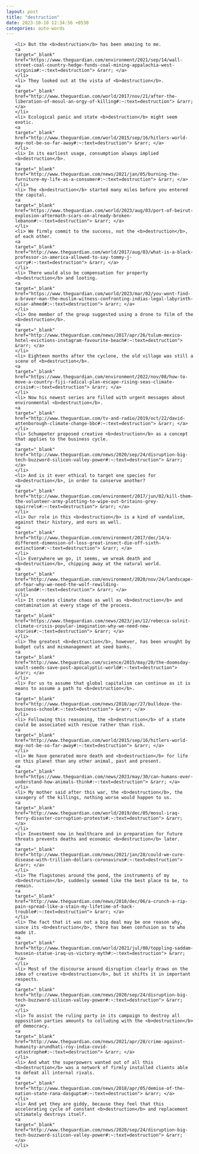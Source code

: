 ```yaml
---
layout: post
title: "destruction"
date: 2023-10-10 12:34:56 +0530
categories: auto-words
---
```

<ol>

    <li> But the <b>destruction</b> has been amazing to me.
    <a 
    target="_blank" 
    href="https://www.theguardian.com/environment/2021/sep/14/wall-street-coal-country-hedge-funds-coal-mining-appalachia-west-virginia#:~:text=destruction"> &rarr; </a>
    </li>
    <li> They looked out at the vista of <b>destruction</b>.
    <a 
    target="_blank" 
    href="http://www.theguardian.com/world/2017/nov/21/after-the-liberation-of-mosul-an-orgy-of-killing#:~:text=destruction"> &rarr; </a>
    </li>
    <li> Ecological panic and state <b>destruction</b> might seem exotic.
    <a 
    target="_blank" 
    href="http://www.theguardian.com/world/2015/sep/16/hitlers-world-may-not-be-so-far-away#:~:text=destruction"> &rarr; </a>
    </li>
    <li> In its earliest usage, consumption always implied <b>destruction</b>.
    <a 
    target="_blank" 
    href="http://www.theguardian.com/news/2021/jan/05/burning-the-furniture-my-life-as-a-consumer#:~:text=destruction"> &rarr; </a>
    </li>
    <li> The <b>destruction</b> started many miles before you entered the capital.
    <a 
    target="_blank" 
    href="https://www.theguardian.com/world/2023/aug/03/port-of-beirut-explosion-aftermath-scars-on-already-broken-lebanon#:~:text=destruction"> &rarr; </a>
    </li>
    <li> We firmly commit to the success, not the <b>destruction</b>, of each other.
    <a 
    target="_blank" 
    href="http://www.theguardian.com/world/2017/aug/03/what-is-a-black-professor-in-america-allowed-to-say-tommy-j-curry#:~:text=destruction"> &rarr; </a>
    </li>
    <li> There would also be compensation for property <b>destruction</b> and looting.
    <a 
    target="_blank" 
    href="https://www.theguardian.com/world/2023/mar/02/you-wont-find-a-braver-man-the-muslim-witness-confronting-indias-legal-labyrinth-nisar-ahmed#:~:text=destruction"> &rarr; </a>
    </li>
    <li> One member of the group suggested using a drone to film of the <b>destruction</b>.
    <a 
    target="_blank" 
    href="http://www.theguardian.com/news/2017/apr/26/tulum-mexico-hotel-evictions-instagram-favourite-beach#:~:text=destruction"> &rarr; </a>
    </li>
    <li> Eighteen months after the cyclone, the old village was still a scene of <b>destruction</b>.
    <a 
    target="_blank" 
    href="https://www.theguardian.com/environment/2022/nov/08/how-to-move-a-country-fiji-radical-plan-escape-rising-seas-climate-crisis#:~:text=destruction"> &rarr; </a>
    </li>
    <li> Now his newest series are filled with urgent messages about environmental <b>destruction</b>.
    <a 
    target="_blank" 
    href="http://www.theguardian.com/tv-and-radio/2019/oct/22/david-attenborough-climate-change-bbc#:~:text=destruction"> &rarr; </a>
    </li>
    <li> Schumpeter proposed creative <b>destruction</b> as a concept that applies to the business cycle.
    <a 
    target="_blank" 
    href="http://www.theguardian.com/news/2020/sep/24/disruption-big-tech-buzzword-silicon-valley-power#:~:text=destruction"> &rarr; </a>
    </li>
    <li> And is it ever ethical to target one species for <b>destruction</b>, in order to conserve another?
    <a 
    target="_blank" 
    href="http://www.theguardian.com/environment/2017/jun/02/kill-them-the-volunteer-army-plotting-to-wipe-out-britains-grey-squirrels#:~:text=destruction"> &rarr; </a>
    </li>
    <li> Our role in this <b>destruction</b> is a kind of vandalism, against their history, and ours as well.
    <a 
    target="_blank" 
    href="http://www.theguardian.com/environment/2017/dec/14/a-different-dimension-of-loss-great-insect-die-off-sixth-extinction#:~:text=destruction"> &rarr; </a>
    </li>
    <li> Everywhere we go, it seems, we wreak death and <b>destruction</b>, chipping away at the natural world.
    <a 
    target="_blank" 
    href="http://www.theguardian.com/environment/2020/nov/24/landscape-of-fear-why-we-need-the-wolf-rewilding-scotland#:~:text=destruction"> &rarr; </a>
    </li>
    <li> It creates climate chaos as well as <b>destruction</b> and contamination at every stage of the process.
    <a 
    target="_blank" 
    href="https://www.theguardian.com/news/2023/jan/12/rebecca-solnit-climate-crisis-popular-imagination-why-we-need-new-stories#:~:text=destruction"> &rarr; </a>
    </li>
    <li> The greatest <b>destruction</b>, however, has been wrought by budget cuts and mismanagement at seed banks.
    <a 
    target="_blank" 
    href="http://www.theguardian.com/science/2015/may/20/the-doomsday-vault-seeds-save-post-apocalyptic-world#:~:text=destruction"> &rarr; </a>
    </li>
    <li> For us to assume that global capitalism can continue as it is means to assume a path to <b>destruction</b>.
    <a 
    target="_blank" 
    href="http://www.theguardian.com/news/2018/apr/27/bulldoze-the-business-school#:~:text=destruction"> &rarr; </a>
    </li>
    <li> Following this reasoning, the <b>destruction</b> of a state could be associated with rescue rather than risk.
    <a 
    target="_blank" 
    href="http://www.theguardian.com/world/2015/sep/16/hitlers-world-may-not-be-so-far-away#:~:text=destruction"> &rarr; </a>
    </li>
    <li> We have generated more death and <b>destruction</b> for life on this planet than any other animal, past and present.
    <a 
    target="_blank" 
    href="https://www.theguardian.com/news/2023/may/30/can-humans-ever-understand-how-animals-think#:~:text=destruction"> &rarr; </a>
    </li>
    <li> My mother said after this war, the <b>destruction</b>, the savagery of the killings, nothing worse would happen to us.
    <a 
    target="_blank" 
    href="http://www.theguardian.com/world/2019/dec/05/mosul-iraq-ferry-disaster-corruption-protests#:~:text=destruction"> &rarr; </a>
    </li>
    <li> Investment now in healthcare and in preparation for future threats prevents deaths and economic <b>destruction</b> later.
    <a 
    target="_blank" 
    href="http://www.theguardian.com/news/2021/jan/28/could-we-cure-disease-with-trillion-dollars-coronavirus#:~:text=destruction"> &rarr; </a>
    </li>
    <li> The flagstones around the pond, the instruments of my <b>destruction</b>, suddenly seemed like the best place to be, to remain.
    <a 
    target="_blank" 
    href="http://www.theguardian.com/news/2018/dec/06/a-crunch-a-rip-pain-spread-like-a-stain-my-lifetime-of-back-trouble#:~:text=destruction"> &rarr; </a>
    </li>
    <li> The fact that it was not a big deal may be one reason why, since its <b>destruction</b>, there has been confusion as to who made it.
    <a 
    target="_blank" 
    href="http://www.theguardian.com/world/2021/jul/08/toppling-saddam-hussein-statue-iraq-us-victory-myth#:~:text=destruction"> &rarr; </a>
    </li>
    <li> Most of the discourse around disruption clearly draws on the idea of creative <b>destruction</b>, but it shifts it in important respects.
    <a 
    target="_blank" 
    href="http://www.theguardian.com/news/2020/sep/24/disruption-big-tech-buzzword-silicon-valley-power#:~:text=destruction"> &rarr; </a>
    </li>
    <li> To assist the ruling party in its campaign to destroy all opposition parties amounts to colluding with the <b>destruction</b> of democracy.
    <a 
    target="_blank" 
    href="http://www.theguardian.com/news/2021/apr/28/crime-against-humanity-arundhati-roy-india-covid-catastrophe#:~:text=destruction"> &rarr; </a>
    </li>
    <li> And what the superpowers wanted out of all this <b>destruction</b> was a network of firmly installed clients able to defeat all internal rivals.
    <a 
    target="_blank" 
    href="http://www.theguardian.com/news/2018/apr/05/demise-of-the-nation-state-rana-dasgupta#:~:text=destruction"> &rarr; </a>
    </li>
    <li> And yet they are giddy, because they feel that this accelerating cycle of constant <b>destruction</b> and replacement ultimately destroys itself.
    <a 
    target="_blank" 
    href="http://www.theguardian.com/news/2020/sep/24/disruption-big-tech-buzzword-silicon-valley-power#:~:text=destruction"> &rarr; </a>
    </li>